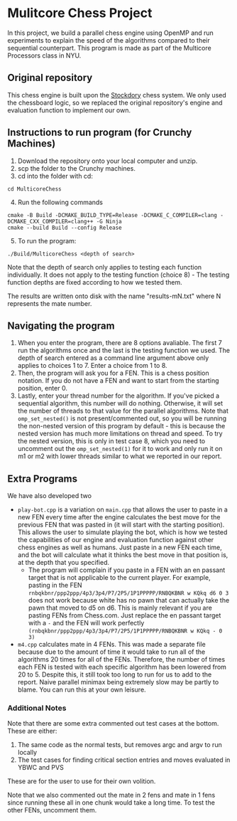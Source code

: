 # Mulitcore Chess Project

In this project, we build a parallel chess engine using OpenMP and run experiments to explain the speed of the algorithms compared to their sequential counterpart. This program is made as part of the Multicore Processors class in NYU.

## Original repository

This chess engine is built upon the [Stockdory](https://github.com/TheBlackPlague/StockDory) chess system. We only used the chessboard logic, so we replaced the original repository's engine and evaluation function to implement our own.

## Instructions to run program (for Crunchy Machines)

1. Download the repository onto your local computer and unzip.
2. scp the folder to the Crunchy machines.
3. cd into the folder with cd:

```
cd MulticoreChess
```

4. Run the following commands

```
cmake -B Build -DCMAKE_BUILD_TYPE=Release -DCMAKE_C_COMPILER=clang -DCMAKE_CXX_COMPILER=clang++ -G Ninja
cmake --build Build --config Release
```
5. To run the program:

```
./Build/MulticoreChess <depth of search>
```
Note that the depth of search only applies to testing each function individually. It does not apply to the testing function (choice 8) - The testing function depths are fixed according to how we tested them.

The results are written onto disk with the name "results-mN.txt" where N represents the mate number.

## Navigating the program

1. When you enter the program, there are 8 options avaliable. The first 7 run the algorithms once and the last is the testing function we used. The depth of search entered as a command line argument above only applies to choices 1 to 7. Enter a choice from 1 to 8.
2. Then, the program will ask you for a FEN. This is a chess position notation. If you do not have a FEN and want to start from the starting position, enter 0.
3. Lastly, enter your thread number for the algorithm. If you've picked a sequential algorithm, this number will do nothing. Otherwise, it will set the number of threads to that value for the parallel algorithms. Note that ```omp_set_nested()``` is not present/commented out, so you will be running the non-nested version of this program by default - this is because the nested version has much more limitations on thread and speed. To try the nested version, this is only in test case 8, which you need to uncomment out the ```omp_set_nested(1)``` for it to work and only run it on m1 or m2 with lower threads similar to what we reported in our report.

## Extra Programs

We have also developed two 

* `play-bot.cpp` is a variation on `main.cpp` that allows the user to paste in a new FEN every time after the engine calculates the best move for the previous FEN that was pasted in (it will start with the starting position). This allows the user to simulate playing the bot, which is how we tested the capabilities of our engine and evaluation function against other chess engines as well as humans. Just paste in a new FEN each time, and the bot will calculate what it thinks the best move in that position is, at the depth that you specified.
    * The program will complain if you paste in a FEN with an en passant target that is not applicable to the current player. For example, pasting in the FEN `rnbqkbnr/ppp2ppp/4p3/3p4/P7/2P5/1P1PPPPP/RNBQKBNR w KQkq d6 0 3` does not work because white has no pawn that can actually take the pawn that moved to d5 on d6. This is mainly relevant if you are pasting FENs from Chess.com. Just replace the en passant target with a `-` and the FEN will work perfectly `(rnbqkbnr/ppp2ppp/4p3/3p4/P7/2P5/1P1PPPPP/RNBQKBNR w KQkq - 0 3)`
* `m4.cpp` calculates mate in 4 FENs. This was made a separate file because due to the amount of time it would take to run all of the algorithms 20 times for all of the FENs. Therefore, the number of times each FEN is tested with each specific algorithm has been lowered from 20 to 5. Despite this, it still took too long to run for us to add to the report. Naive parallel minimax being extremely slow may be partly to blame. You can run this at your own leisure.

### Additional Notes

Note that there are some extra commented out test cases at the bottom. These are either:
1. The same code as the normal tests, but removes argc and argv to run locally
2. The test cases for finding critical section entries and moves evaluated in YBWC and PVS

These are for the user to use for their own volition.

Note that we also commented out the mate in 2 fens and mate in 1 fens since running these all in one chunk would take a long time. To test the other FENs, uncomment them.
